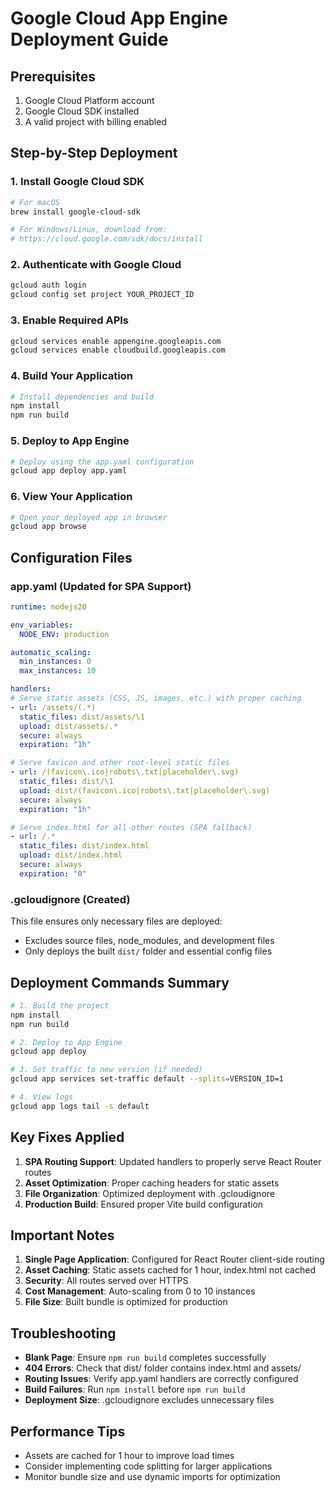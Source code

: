 # Google Cloud App Engine Deployment Guide

## Prerequisites
1. Google Cloud Platform account
2. Google Cloud SDK installed
3. A valid project with billing enabled

## Step-by-Step Deployment

### 1. Install Google Cloud SDK
```bash
# For macOS
brew install google-cloud-sdk

# For Windows/Linux, download from:
# https://cloud.google.com/sdk/docs/install
```

### 2. Authenticate with Google Cloud
```bash
gcloud auth login
gcloud config set project YOUR_PROJECT_ID
```

### 3. Enable Required APIs
```bash
gcloud services enable appengine.googleapis.com
gcloud services enable cloudbuild.googleapis.com
```

### 4. Build Your Application
```bash
# Install dependencies and build
npm install
npm run build
```

### 5. Deploy to App Engine
```bash
# Deploy using the app.yaml configuration
gcloud app deploy app.yaml
```

### 6. View Your Application
```bash
# Open your deployed app in browser
gcloud app browse
```

## Configuration Files

### app.yaml (Updated for SPA Support)
```yaml
runtime: nodejs20

env_variables:
  NODE_ENV: production

automatic_scaling:
  min_instances: 0
  max_instances: 10

handlers:
# Serve static assets (CSS, JS, images, etc.) with proper caching
- url: /assets/(.*)
  static_files: dist/assets/\1
  upload: dist/assets/.*
  secure: always
  expiration: "1h"

# Serve favicon and other root-level static files
- url: /(favicon\.ico|robots\.txt|placeholder\.svg)
  static_files: dist/\1
  upload: dist/(favicon\.ico|robots\.txt|placeholder\.svg)
  secure: always
  expiration: "1h"

# Serve index.html for all other routes (SPA fallback)
- url: /.*
  static_files: dist/index.html
  upload: dist/index.html
  secure: always
  expiration: "0"
```

### .gcloudignore (Created)
This file ensures only necessary files are deployed:
- Excludes source files, node_modules, and development files
- Only deploys the built `dist/` folder and essential config files

## Deployment Commands Summary

```bash
# 1. Build the project
npm install
npm run build

# 2. Deploy to App Engine
gcloud app deploy

# 3. Set traffic to new version (if needed)
gcloud app services set-traffic default --splits=VERSION_ID=1

# 4. View logs
gcloud app logs tail -s default
```

## Key Fixes Applied

1. **SPA Routing Support**: Updated handlers to properly serve React Router routes
2. **Asset Optimization**: Proper caching headers for static assets
3. **File Organization**: Optimized deployment with .gcloudignore
4. **Production Build**: Ensured proper Vite build configuration

## Important Notes

1. **Single Page Application**: Configured for React Router client-side routing
2. **Asset Caching**: Static assets cached for 1 hour, index.html not cached
3. **Security**: All routes served over HTTPS
4. **Cost Management**: Auto-scaling from 0 to 10 instances
5. **File Size**: Built bundle is optimized for production

## Troubleshooting

- **Blank Page**: Ensure `npm run build` completes successfully
- **404 Errors**: Check that dist/ folder contains index.html and assets/
- **Routing Issues**: Verify app.yaml handlers are correctly configured
- **Build Failures**: Run `npm install` before `npm run build`
- **Deployment Size**: .gcloudignore excludes unnecessary files

## Performance Tips

- Assets are cached for 1 hour to improve load times
- Consider implementing code splitting for larger applications
- Monitor bundle size and use dynamic imports for optimization